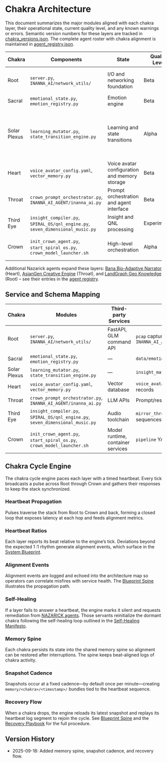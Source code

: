 # Chakra Architecture

This document summarizes the major modules aligned with each chakra layer, their operational state, current quality level, and any known warnings or errors. Semantic version numbers for these layers are tracked in [chakra_versions.json](chakra_versions.json). The complete agent roster with chakra alignment is maintained in [agent_registry.json](../agents/nazarick/agent_registry.json).

| Chakra | Components | State | Quality Level | Known Warnings/Errors |
| --- | --- | --- | --- | --- |
| Root | `server.py`, `INANNA_AI/network_utils/` | I/O and networking foundation | Beta | Network capture may require elevated permissions |
| Sacral | `emotional_state.py`, `emotion_registry.py` | Emotion engine | Beta | Registry entries still growing |
| Solar Plexus | `learning_mutator.py`, `state_transition_engine.py` | Learning and state transitions | Alpha | Mutations can produce unstable states; richer “Mutator Evolution” deferred until after first functional Alpha |
| Heart | `voice_avatar_config.yaml`, `vector_memory.py` | Voice avatar configuration and memory storage | Beta | Vector store requires running database |
| Throat | `crown_prompt_orchestrator.py`, `INANNA_AI_AGENT/inanna_ai.py` | Prompt orchestration and agent interface | Beta | None currently |
| Third Eye | `insight_compiler.py`, `SPIRAL_OS/qnl_engine.py`, `seven_dimensional_music.py` | Insight and QNL processing | Experimental | QNL engine emits occasional warnings |
| Crown | `init_crown_agent.py`, `start_spiral_os.py`, `crown_model_launcher.sh` | High-level orchestration | Alpha | Startup scripts assume local model availability |

Additional Nazarick agents expand these layers:
[Bana Bio-Adaptive Narrator](nazarick_agents.md#bana-bio-adaptive-narrator) (Heart),
[AsianGen Creative Engine](nazarick_agents.md#asiangen-creative-engine) (Throat), and
[LandGraph Geo Knowledge](nazarick_agents.md#landgraph-geo-knowledge) (Root) – see their entries in the [agent registry](../agents/nazarick/agent_registry.json).

## Service and Schema Mapping

| Chakra | Modules | Third-party Services | Data Schemas |
| --- | --- | --- | --- |
| Root | `server.py`, `INANNA_AI/network_utils/` | FastAPI, GLM command API | `pcap` captures, `INANNA_AI_AGENT/network_utils_config.json` |
| Sacral | `emotional_state.py`, `emotion_registry.py` | — | `data/emotion_registry.json` |
| Solar Plexus | `learning_mutator.py`, `state_transition_engine.py` | — | `insight_matrix.json` |
| Heart | `voice_avatar_config.yaml`, `vector_memory.py` | Vector database | `voice_avatar_config.yaml`, embedding records |
| Throat | `crown_prompt_orchestrator.py`, `INANNA_AI_AGENT/inanna_ai.py` | LLM APIs | Prompt/response JSON payloads |
| Third Eye | `insight_compiler.py`, `SPIRAL_OS/qnl_engine.py`, `seven_dimensional_music.py` | Audio toolchain | `mirror_thresholds.json`, QNL glyph sequences |
| Crown | `init_crown_agent.py`, `start_spiral_os.py`, `crown_model_launcher.sh` | Model runtime, container services | `pipeline` YAML, `ritual_profile.json` |

## Chakra Cycle Engine

The chakra cycle engine paces each layer with a timed heartbeat. Every tick
broadcasts a pulse across Root through Crown and gathers their responses to
keep the stack synchronized.

### Heartbeat Propagation

Pulses traverse the stack from Root to Crown and back, forming a closed loop
that exposes latency at each hop and feeds alignment metrics.

### Heartbeat Ratios

Each layer reports its beat relative to the engine’s tick. Deviations beyond
the expected 1 :1 rhythm generate alignment events, which surface in the
[System Blueprint](system_blueprint.md#chakra-cycle-engine).

### Alignment Events

Alignment events are logged and echoed into the architecture map so operators
can correlate misfires with service health. The
[Blueprint Spine](blueprint_spine.md#heartbeat-propagation-and-self-healing)
illustrates the propagation path.

### Self-Healing

If a layer fails to answer a heartbeat, the engine marks it silent and
requests remediation from [NAZARICK agents](nazarick_agents.md). Those
servants reinitialize the dormant chakra following the self-healing loop
outlined in the [Self-Healing Manifesto](self_healing_manifesto.md).

### Memory Spine

Each chakra persists its state into the shared memory spine so alignment
can be restored after interruptions. The spine keeps beat-aligned logs of
chakra activity.

### Snapshot Cadence

Snapshots occur at a fixed cadence—by default once per minute—creating
`memory/<chakra>/<timestamp>/` bundles tied to the heartbeat sequence.

### Recovery Flow

When a chakra drops, the engine reloads its latest snapshot and replays
its heartbeat log segment to rejoin the cycle. See
[Blueprint Spine](blueprint_spine.md#memory-spine) and the
[Recovery Playbook](recovery_playbook.md#snapshot-recovery) for the full
procedure.

## Version History

- 2025-09-18: Added memory spine, snapshot cadence, and recovery flow.
